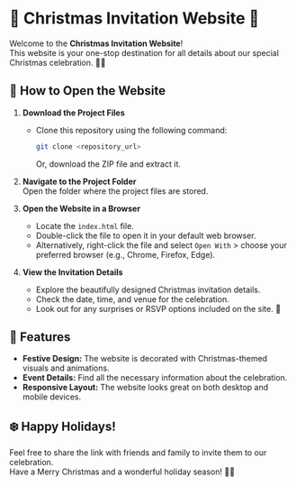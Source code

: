 # 🎄 Christmas Invitation Website 🎁

Welcome to the **Christmas Invitation Website**!  
This website is your one-stop destination for all details about our special Christmas celebration. 🎅✨  

## 📂 How to Open the Website  

1. **Download the Project Files**  
   - Clone this repository using the following command:  
     ```bash
     git clone <repository_url>
     ```  
     Or, download the ZIP file and extract it.

2. **Navigate to the Project Folder**  
   Open the folder where the project files are stored.

3. **Open the Website in a Browser**  
   - Locate the `index.html` file.  
   - Double-click the file to open it in your default web browser.  
   - Alternatively, right-click the file and select `Open With` > choose your preferred browser (e.g., Chrome, Firefox, Edge).

4. **View the Invitation Details**  
   - Explore the beautifully designed Christmas invitation details.  
   - Check the date, time, and venue for the celebration.  
   - Look out for any surprises or RSVP options included on the site. 🎉

## 🎅 Features  
- **Festive Design:** The website is decorated with Christmas-themed visuals and animations.  
- **Event Details:** Find all the necessary information about the celebration.  
- **Responsive Layout:** The website looks great on both desktop and mobile devices.  

## ❄️ Happy Holidays!  
Feel free to share the link with friends and family to invite them to our celebration.  
Have a Merry Christmas and a wonderful holiday season! 🎄✨
